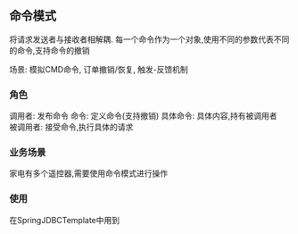 ## 命令模式
将请求发送者与接收者相解耦.
每一个命令作为一个对象,使用不同的参数代表不同的命令,支持命令的撤销

场景: 模拟CMD命令, 订单撤销/恢复, 触发-反馈机制

### 角色
调用者:   发布命令
命令:     定义命令(支持撤销)
具体命令: 具体内容,持有被调用者    
被调用者: 接受命令,执行具体的请求

### 业务场景
家电有多个遥控器,需要使用命令模式进行操作

### 使用
在SpringJDBCTemplate中用到